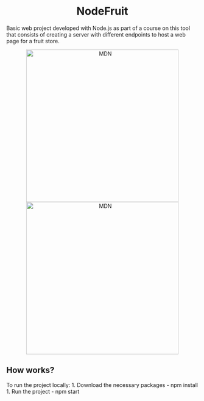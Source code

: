 <h1 align="center"> NodeFruit </h1>

<p>Basic web project developed with Node.js as part of a course on this tool that consists of creating a server with different endpoints to host a web page for a fruit store.</p>

<p align="center">
  <img src="https://user-images.githubusercontent.com/30556710/224397875-3ee6a099-8e96-4759-bd93-aa964b7a7518.png" alt="MDN" width="auto" height="400">

  <img src="https://user-images.githubusercontent.com/30556710/224398016-c8f73de4-e50b-4b3f-a6f9-d00994d4f4cc.png" alt="MDN" width="auto" height="400">
</p>

<h2> How works? </h2>
To run the project locally:
  1. Download the necessary packages - npm install
  1. Run the project - npm start

